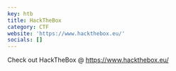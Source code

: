 ```yaml
---
key: htb
title: HackTheBox
category: CTF
website: 'https://www.hackthebox.eu/'
socials: []
---
```


Check out HackTheBox @ https://www.hackthebox.eu/
